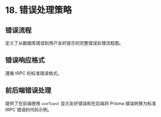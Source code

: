 # 18. 错误处理策略

## 错误流程

定义了从数据库错误到用户友好提示的完整错误处理流程图。

## 错误响应格式

遵循 tRPC 的标准错误格式。

## 前后端错误处理

提供了在前端使用 `useToast` 显示友好错误和在后端将 Prisma 错误转换为标准 tRPC 错误的代码示例。
